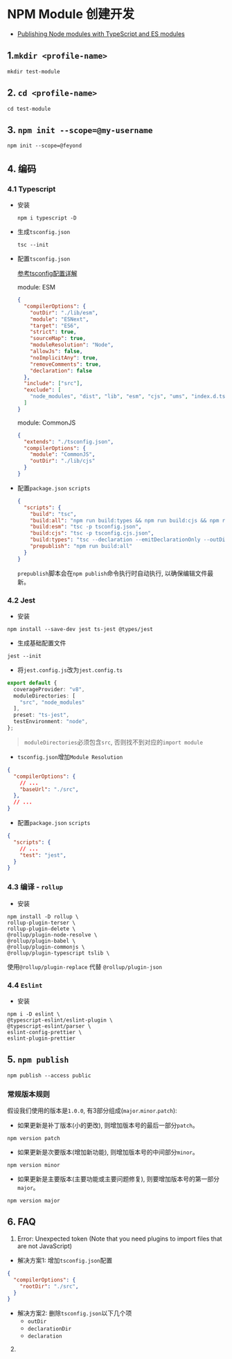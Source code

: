 # NPM Module 创建开发
 - [Publishing Node modules with TypeScript and ES modules](https://blog.logrocket.com/publishing-node-modules-typescript-es-modules/)


## 1.`mkdir <profile-name>`

```shell
mkdir test-module
```
## 2. `cd <profile-name>`
```shell
cd test-module
```

## 3. `npm init --scope=@my-username`
```shell
npm init --scope=@feyond
```

## 4. 编码
### 4.1 Typescript
- 安装
    ```shell
    npm i typescript -D
    ```
- 生成`tsconfig.json`
    ```shell
    tsc --init
    ```
- 配置`tsconfig.json`

    [参考tsconfig配置详解](https://juejin.cn/post/6844904093568221191)

    module: ESM
    ```json lines
    {
      "compilerOptions": {
        "outDir": "./lib/esm",
        "module": "ESNext",
        "target": "ES6",
        "strict": true,
        "sourceMap": true,
        "moduleResolution": "Node",
        "allowJs": false,
        "noImplicitAny": true,
        "removeComments": true,
        "declaration": false
      },
      "include": ["src"],
      "exclude": [
        "node_modules", "dist", "lib", "esm", "cjs", "ums", "index.d.ts", "typings"
      ]
    }
    ```
    module: CommonJS
    ```json lines
    {
      "extends": "./tsconfig.json",
      "compilerOptions": {
        "module": "CommonJS",
        "outDir": "./lib/cjs"
      }
    }
    ```

- 配置`package.json` `scripts`
    ```json
    {
      "scripts": {
        "build": "tsc",
        "build:all": "npm run build:types && npm run build:cjs && npm run build:esm",
        "build:esm": "tsc -p tsconfig.json",
        "build:cjs": "tsc -p tsconfig.cjs.json",
        "build:types": "tsc --declaration --emitDeclarationOnly --outDir ./lib",
        "prepublish": "npm run build:all"
      }
    }
    ```
    `prepublish`脚本会在`npm publish`命令执行时自动执行, 以确保编辑文件最新。

### 4.2 Jest

- 安装
```
npm install --save-dev jest ts-jest @types/jest
```

- 生成基础配置文件
```shell
jest --init
```
- 将`jest.config.js`改为`jest.config.ts`
```ts
export default {
  coverageProvider: "v8",
  moduleDirectories: [
    "src", "node_modules"
  ],
  preset: "ts-jest",
  testEnvironment: "node",
};
```
> `moduleDirectories`必须包含`src`, 否则找不到对应的`import module`

- `tsconfig.json`增加`Module Resolution`
```json lines
{
  "compilerOptions": {
    // ...
    "baseUrl": "./src",
  },
  // ...
}

```

- 配置`package.json` `scripts`
```json lines
{
  "scripts": {
    // ...
    "test": "jest",
  }
}

```
### 4.3 编译 - `rollup`

- 安装
```
npm install -D rollup \
rollup-plugin-terser \
rollup-plugin-delete \
@rollup/plugin-node-resolve \
@rollup/plugin-babel \
@rollup/plugin-commonjs \
@rollup/plugin-typescript tslib \
```
使用`@rollup/plugin-replace` 代替 `@rollup/plugin-json`
### 4.4 `Eslint`
- 安装
```
npm i -D eslint \
@typescript-eslint/eslint-plugin \
@typescript-eslint/parser \
eslint-config-prettier \
eslint-plugin-prettier
```
## 5. `npm publish`
```shell
npm publish --access public
```
### 常规版本规则

假设我们使用的版本是`1.0.0`, 有3部分组成(`major`.`minor`.`patch`):

- 如果更新是补丁版本(小的更改), 则增加版本号的最后一部分`patch`。
```shell
npm version patch
```

- 如果更新是次要版本(增加新功能), 则增加版本号的中间部分`minor`。
```shell
npm version minor
```

- 如果更新是主要版本(主要功能或主要问题修复), 则要增加版本号的第一部分`major`。
```shell
npm version major
```

## 6. FAQ
1. Error: Unexpected token (Note that you need plugins to import files that are not JavaScript)
  - 解决方案1: 增加`tsconfig.json`配置
  ```json lines
  {
    "compilerOptions": {
      "rootDir": "./src",
    }
  }
  ```
  - 解决方案2: 删除`tsconfig.json`以下几个项 
    - `outDir`
    - `declarationDir`
    - `declaration`
2. 